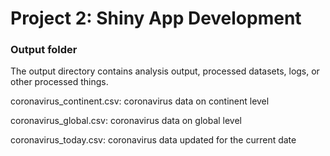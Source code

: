 # Project 2: Shiny App Development

### Output folder

The output directory contains analysis output, processed datasets, logs, or other processed things.

coronavirus_continent.csv: coronavirus data on continent level

coronavirus_global.csv: coronavirus data on global level 

coronavirus_today.csv: coronavirus data updated for the current date
